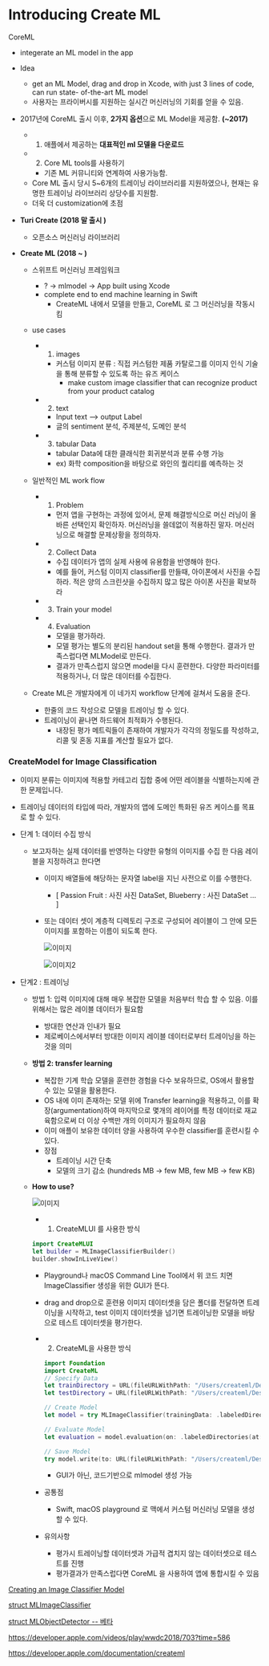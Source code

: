 # Introducing Create ML

CoreML

- integerate an ML model in the app

- Idea

  - get an ML Model, drag and drop in Xcode, with just 3 lines of code, can run state- of-the-art ML model
  - 사용자는 프라이버시를 지원하는 실시간 머신러닝의 기회를 얻을 수 있음.

- 2017년에 CoreML 출시 이후, **2가지 옵션**으로 ML Model을 제공함. **(~2017)**

  - 1) 애플에서 제공하는 **대표적인 ml 모델을 다운로드**
  - 2) Core ML tools를 사용하기
    - 기존 ML 커뮤니티와 연계하여 사용가능함.
  - Core ML 출시 당시 5~6개의 트레이닝 라이브러리를 지원하였으나, 현재는 유명한 트레이닝 라이브러리 상당수를 지원함.
  - 더욱 더 customization에 초점

- **Turi Create (2018 말 출시 )**

  - 오픈소스 머신러닝 라이브러리 

- **Create ML (2018 ~ )**

  - 스위프트 머신러닝 프레임워크
    - ? -> mlmodel -> App built using  Xcode
    - complete end to end machine learning in Swift
      - CreateML 내에서 모델을 만들고, CoreML 로 그 머신러닝을 작동시킴
  - use cases
    - 1) images
      - 커스텀 이미지 분류 : 직접 커스텀한 제품 카탈로그를 이미지 인식 기술을 통해 분류할 수 있도록 하는 유즈 케이스 
        - make custom image classifier that can recognize product from your product catalog
    - 2) text
      - Input text —> output Label
      - 글의 sentiment 분석, 주제분석, 도메인 분석
    - 3) tabular Data
      - tabular Data에 대한 클래식한 회귀분석과 분류 수행 가능
      - ex) 화학 composition을 바탕으로 와인의 퀄리티를 예측하는 것

  - 일반적인 ML work flow
    - 1) Problem 
      - 먼저 앱을 구현하는 과정에 있어서, 문제 해결방식으로 머신 러닝이 올바른 선택인지 확인하자.  머신러닝을 쓸데없이 적용하진 말자. 머신러닝으로 해결할 문제상황을 정의하자.
    - 2) Collect Data
      - 수집 데이터가 앱의 실제 사용에 유용함을 반영해야 한다.
      - 예를 들어, 커스텀 이미지 classifier를 만들때, 아이폰에서 사진을 수집하라. 적은  양의 스크린샷을 수집하지 많고 많은 아이폰 사진을 확보하라
    - 3) Train your model 
    - 4) Evaluation
      - 모델을 평가하라. 
      - 모델 평가는 별도의 분리된 handout set을 통해 수행한다. 결과가 만족스럽다면 MLModel로 만든다. 
      - 결과가 만족스럽지 않으면 model을 다시 훈련한다. 다양한 파라미터를 적용하거나, 더 많은 데이터를 수집한다.
  - Create ML은 개발자에게 이 네가지 workflow 단계에 걸쳐서 도움을 준다.
    - 한줄의 코드 작성으로 모델을 트레이닝 할 수 있다. 
    - 트레이닝이 끝나면 하드웨어 최적화가 수행된다.
      - 내장된 평가 메트릭들이 존재하여 개발자가 각각의 정밀도를 작성하고, 리콜 및 혼동 지표를 계산할 필요가 없다.



### CreateModel for Image Classification

- 이미지 분류는 이미지에 적용할 카테고리 집합 중에 어떤 레이블을 식별하는지에 관한 문제입니다.
- 트레이닝 데이터의 타입에 따라, 개발자의 앱에 도메인 특화된 유즈 케이스를 목표로 할 수 있다.

- 단계 1: 데이터 수집 방식

  - 보고자하는 실제 데이터를 반영하는 다양한 유형의 이미지를 수집 한 다음 레이블을 지정하려고 한다면

    - 이미지 배열들에 해당하는 문자열 label을 지닌 사전으로 이를 수행한다.

      - [ Passion Fruit : 사진 사진 DataSet, Blueberry : 사진 DataSet … ]

    - 또는 데이터 셋이 계층적 디렉토리 구조로 구성되어 레이블이 그 안에 모든 이미지를 포함하는 이름이 되도록 한다.

      ![이미지](https://docs-assets.developer.apple.com/published/981240227d/c0ddbd6a-b60d-4a32-9726-6a9df5d7fbb9.png)

      ![이미지2](https://docs-assets.developer.apple.com/published/4bd09c3420/b789d462-92c2-4d26-9479-d5288eef2438.png)

- 단계2 : 트레이닝

  - 방법 1: 입력 이미지에 대해 매우 복잡한 모델을 처음부터 학습 할 수 있음. 이를 위해서는 많은 레이블 데이터가 필요함

    - 방대한 연산과 인내가 필요
    - 제로베이스에서부터 방대한 이미지 레이블 데이터로부터 트레이닝을 하는 것을 의미

  - **방법 2: transfer learning** 

    - 복잡한 기계 학습 모델을 훈련한 경험을 다수 보유하므로, OS에서 활용할 수 있는 모델을 활용한다. 
    - OS 내에 이미 존재하는 모델 위에 Transfer learning을 적용하고, 이를 확장(argumentation)하여 마지막으로 몇개의 레이어를 특정 데이터로 재교육함으로써 더 이상 수백만 개의 이미지가 필요하지 않음
    - 이미 애플이 보유한 데이터 양을 사용하여 우수한 classifier를 훈련시킬 수 있다.
    - 장점
      - 트레이닝 시간 단축
      - 모델의 크기 감소 (hundreds MB -> few MB, few MB -> few KB)

  - **How to use?**

    ![이미지](https://docs-assets.developer.apple.com/published/e6ad1efd6a/d926fc62-3dea-4447-86fc-920d4d6c4781.png)

    - 1) CreateMLUI 를 사용한 방식

    ```swift
    import CreateMLUI
    let builder = MLImageClassifierBuilder()
    builder.showInLiveView()
    ```

    - Playground나 macOS Command Line Tool에서 위 코드 치면 ImageClassifier 생성을 위한 GUI가 뜬다.

    - drag and drop으로 훈련용 이미지 데이터셋을 담은 폴더를 전달하면 트레이닝을 시작하고, test 이미지 데이터셋을 넘기면 트레이닝한 모델을 바탕으로 테스트 데이터셋을 평가한다.

    

    - 2) CreateML을 사용한 방식 

      ```swift
      import Foundation
      import CreateML
      // Specify Data
      let trainDirectory = URL(fileURLWithPath: "/Users/createml/Desktop/Fruits")
      let testDirectory = URL(fileURLWithPath: "/Users/createml/Desktop/TestFruits")
      
      // Create Model
      let model = try MLImageClassifier(trainingData: .labeledDirectories(at: trainDirectory))
      
      // Evaluate Model
      let evaluation = model.evaluation(on: .labeledDirectories(at: testDirectory))
      
      // Save Model
      try model.write(to: URL(fileURLWithPath: "/Users/createml/Desktop/FruitClassifier.mlmodel"))
      ```

      - GUI가 아닌, 코드기반으로 mlmodel 생성 가능

    - 공통점

      - Swift, macOS playground 로 맥에서 커스텀 머신러닝 모델을 생성할 수 있다.

    - 유의사항

      - 평가시 트레이닝할 데이터셋과 가급적 겹치지 않는 데이터셋으로 테스트를 진행
      - 평가결과가 만족스럽다면 CoreML 을 사용하여 앱에 통합시킬 수 있음





[Creating an Image Classifier Model](https://developer.apple.com/documentation/createml/creating_an_image_classifier_model#overview)

[struct MLImageClassifier](https://developer.apple.com/documentation/createml/mlimageclassifier)

[struct MLObjectDetector -- 베타](https://developer.apple.com/documentation/createml/mlobjectdetector)





https://developer.apple.com/videos/play/wwdc2018/703?time=586

https://developer.apple.com/documentation/createml

